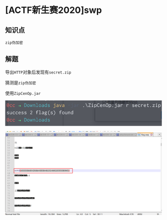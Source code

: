 # [ACTF新生赛2020]swp

## 知识点

`zip伪加密`

## 解题

导出`HTTP`对象后发现有`secret.zip`

猜测是`zip伪加密`

使用`ZipCenOp.jar`

![](./img/45-1.png)

![](./img/45-2.png)
